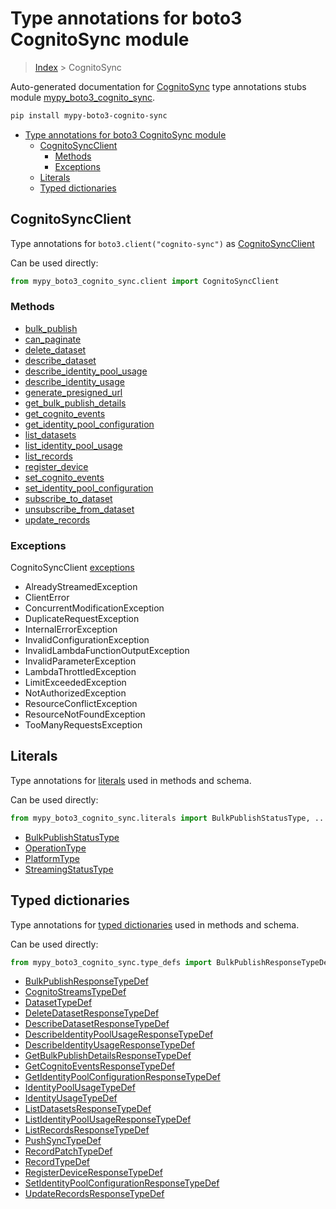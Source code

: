 # Type annotations for boto3 CognitoSync module

> [Index](..) > CognitoSync

Auto-generated documentation for
[CognitoSync](https://boto3.amazonaws.com/v1/documentation/api/1.17.77/reference/services/cognito-sync.html#CognitoSync)
type annotations stubs module
[mypy_boto3_cognito_sync](https://pypi.org/project/mypy-boto3-cognito-sync/).

```bash
pip install mypy-boto3-cognito-sync
```

- [Type annotations for boto3 CognitoSync module](#type-annotations-for-boto3-cognitosync-module)
  - [CognitoSyncClient](#cognitosyncclient)
    - [Methods](#methods)
    - [Exceptions](#exceptions)
  - [Literals](#literals)
  - [Typed dictionaries](#typed-dictionaries)

## CognitoSyncClient

Type annotations for `boto3.client("cognito-sync")` as
[CognitoSyncClient](./client.md)

Can be used directly:

```python
from mypy_boto3_cognito_sync.client import CognitoSyncClient
```

### Methods

- [bulk_publish](./client.md#bulk_publish)
- [can_paginate](./client.md#can_paginate)
- [delete_dataset](./client.md#delete_dataset)
- [describe_dataset](./client.md#describe_dataset)
- [describe_identity_pool_usage](./client.md#describe_identity_pool_usage)
- [describe_identity_usage](./client.md#describe_identity_usage)
- [generate_presigned_url](./client.md#generate_presigned_url)
- [get_bulk_publish_details](./client.md#get_bulk_publish_details)
- [get_cognito_events](./client.md#get_cognito_events)
- [get_identity_pool_configuration](./client.md#get_identity_pool_configuration)
- [list_datasets](./client.md#list_datasets)
- [list_identity_pool_usage](./client.md#list_identity_pool_usage)
- [list_records](./client.md#list_records)
- [register_device](./client.md#register_device)
- [set_cognito_events](./client.md#set_cognito_events)
- [set_identity_pool_configuration](./client.md#set_identity_pool_configuration)
- [subscribe_to_dataset](./client.md#subscribe_to_dataset)
- [unsubscribe_from_dataset](./client.md#unsubscribe_from_dataset)
- [update_records](./client.md#update_records)

### Exceptions

CognitoSyncClient [exceptions](./client.md#exceptions)

- AlreadyStreamedException
- ClientError
- ConcurrentModificationException
- DuplicateRequestException
- InternalErrorException
- InvalidConfigurationException
- InvalidLambdaFunctionOutputException
- InvalidParameterException
- LambdaThrottledException
- LimitExceededException
- NotAuthorizedException
- ResourceConflictException
- ResourceNotFoundException
- TooManyRequestsException

## Literals

Type annotations for [literals](./literals.md) used in methods and schema.

Can be used directly:

```python
from mypy_boto3_cognito_sync.literals import BulkPublishStatusType, ...
```

- [BulkPublishStatusType](./literals.md#bulkpublishstatustype)
- [OperationType](./literals.md#operationtype)
- [PlatformType](./literals.md#platformtype)
- [StreamingStatusType](./literals.md#streamingstatustype)

## Typed dictionaries

Type annotations for [typed dictionaries](./type_defs.md) used in methods and
schema.

Can be used directly:

```python
from mypy_boto3_cognito_sync.type_defs import BulkPublishResponseTypeDef, ...
```

- [BulkPublishResponseTypeDef](./type_defs.md#bulkpublishresponsetypedef)
- [CognitoStreamsTypeDef](./type_defs.md#cognitostreamstypedef)
- [DatasetTypeDef](./type_defs.md#datasettypedef)
- [DeleteDatasetResponseTypeDef](./type_defs.md#deletedatasetresponsetypedef)
- [DescribeDatasetResponseTypeDef](./type_defs.md#describedatasetresponsetypedef)
- [DescribeIdentityPoolUsageResponseTypeDef](./type_defs.md#describeidentitypoolusageresponsetypedef)
- [DescribeIdentityUsageResponseTypeDef](./type_defs.md#describeidentityusageresponsetypedef)
- [GetBulkPublishDetailsResponseTypeDef](./type_defs.md#getbulkpublishdetailsresponsetypedef)
- [GetCognitoEventsResponseTypeDef](./type_defs.md#getcognitoeventsresponsetypedef)
- [GetIdentityPoolConfigurationResponseTypeDef](./type_defs.md#getidentitypoolconfigurationresponsetypedef)
- [IdentityPoolUsageTypeDef](./type_defs.md#identitypoolusagetypedef)
- [IdentityUsageTypeDef](./type_defs.md#identityusagetypedef)
- [ListDatasetsResponseTypeDef](./type_defs.md#listdatasetsresponsetypedef)
- [ListIdentityPoolUsageResponseTypeDef](./type_defs.md#listidentitypoolusageresponsetypedef)
- [ListRecordsResponseTypeDef](./type_defs.md#listrecordsresponsetypedef)
- [PushSyncTypeDef](./type_defs.md#pushsynctypedef)
- [RecordPatchTypeDef](./type_defs.md#recordpatchtypedef)
- [RecordTypeDef](./type_defs.md#recordtypedef)
- [RegisterDeviceResponseTypeDef](./type_defs.md#registerdeviceresponsetypedef)
- [SetIdentityPoolConfigurationResponseTypeDef](./type_defs.md#setidentitypoolconfigurationresponsetypedef)
- [UpdateRecordsResponseTypeDef](./type_defs.md#updaterecordsresponsetypedef)
